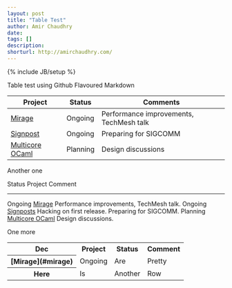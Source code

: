 ```yaml
---
layout: post
title: "Table Test"
author: Amir Chaudhry
date: 
tags: []
description:
shorturl: http://amirchaudhry.com/
---
```

{% include JB/setup %}


Table test using Github Flavoured Markdown

| Project               | Status        | Comments |
| ------------- | ------------- | ------------- |
| [Mirage](#mirage) | Ongoing | Performance improvements, TechMesh talk |
| [Signpost](#signpost) | Ongoing | Preparing for SIGCOMM |
| [Multicore OCaml](#multicore-ocaml) | Planning | Design discussions |



Another one

Status   Project                                Comment
------   -------                                -------
Ongoing  [Mirage](#mirage)                      Performance improvements, TechMesh talk.
Ongoing  [Signposts](#signposts)                Hacking on first release. Preparing for SIGCOMM.
Planning [Multicore OCaml](#multicore-ocaml)    Design discussions.


One more

<table>
  <tr>
    <th>Dec</th>
    <th>Project</th>
    <th>Status</th>
    <th>Comment</th>
  </tr>
  <tr>
    <th>[Mirage](#mirage)</th>
    <td>Ongoing</td>
    <td>Are</td>
    <td>Pretty</td>
  </tr>
  <tr>
    <th>Here</th>
    <td>Is</td>
    <td>Another</td>
    <td>Row</td>
  </tr>
</table>